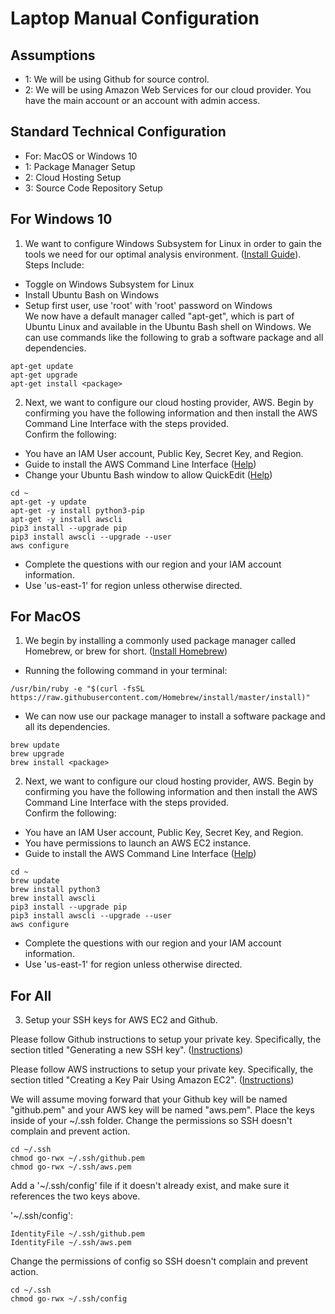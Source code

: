 # Laptop Manual Configuration

## Assumptions

  * 1: We will be using Github for source control.
  * 2: We will be using Amazon Web Services for our cloud provider.  You have the main account or an account with admin access.

## Standard Technical Configuration

  * For: MacOS or Windows 10
  * 1: Package Manager Setup
  * 2: Cloud Hosting Setup
  * 3: Source Code Repository Setup

## For Windows 10

1. We want to configure Windows Subsystem for Linux in order to gain the tools we need for our optimal analysis environment. ([Install Guide](https://msdn.microsoft.com/en-us/commandline/wsl/install_guide)).  
  Steps Include:  
  * Toggle on Windows Subsystem for Linux
  * Install Ubuntu Bash on Windows
  * Setup first user, use 'root' with 'root' password on Windows  
  We now have a default manager called "apt-get", which is part of Ubuntu Linux and available in the Ubuntu Bash shell on Windows.  We can use commands like the following to grab a software package and all dependencies.
  ```
  apt-get update
  apt-get upgrade
  apt-get install <package>
  ```

2. Next, we want to configure our cloud hosting provider, AWS.  Begin by confirming you have the following information and then install the AWS Command Line Interface with the steps provided.  
  Confirm the following:  
  * You have an IAM User account, Public Key, Secret Key, and Region.
  * Guide to install the AWS Command Line Interface ([Help](http://docs.aws.amazon.com/cli/latest/userguide/installing.html))
  * Change your Ubuntu Bash window to allow QuickEdit ([Help](https://stackoverflow.com/questions/38832230/copy-paste-in-bash-on-ubuntu-on-windows))
  ```
  cd ~
  apt-get -y update
  apt-get -y install python3-pip
  apt-get -y install awscli
  pip3 install --upgrade pip
  pip3 install awscli --upgrade --user
  aws configure
  ```
  * Complete the questions with our region and your IAM account information.
  * Use 'us-east-1' for region unless otherwise directed.

## For MacOS

1. We begin by installing a commonly used package manager called Homebrew, or brew for short. ([Install Homebrew](https://brew.sh/))
  * Running the following command in your terminal:
  ```
  /usr/bin/ruby -e "$(curl -fsSL https://raw.githubusercontent.com/Homebrew/install/master/install)"
  ```
  * We can now use our package manager to install a software package and all its dependencies.
  ```
  brew update
  brew upgrade
  brew install <package>
  ```

2. Next, we want to configure our cloud hosting provider, AWS.  Begin by confirming you have the following information and then install the AWS Command Line Interface with the steps provided.  
  Confirm the following:  
  * You have an IAM User account, Public Key, Secret Key, and Region.
  * You have permissions to launch an AWS EC2 instance.
  * Guide to install the AWS Command Line Interface ([Help](http://docs.aws.amazon.com/cli/latest/userguide/installing.html))
  ```
  cd ~
  brew update
  brew install python3
  brew install awscli
  pip3 install --upgrade pip
  pip3 install awscli --upgrade --user
  aws configure
  ```
  * Complete the questions with our region and your IAM account information.
  * Use 'us-east-1' for region unless otherwise directed.

## For All

3. Setup your SSH keys for AWS EC2 and Github.

  Please follow Github instructions to setup your private key. Specifically, the section titled "Generating a new SSH key". ([Instructions](https://help.github.com/articles/generating-a-new-ssh-key-and-adding-it-to-the-ssh-agent/))

  Please follow AWS instructions to setup your private key. Specifically, the section titled "Creating a Key Pair Using Amazon EC2".
  ([Instructions](https://docs.aws.amazon.com/AWSEC2/latest/UserGuide/ec2-key-pairs.html#having-ec2-create-your-key-pair))

  We will assume moving forward that your Github key will be named "github.pem" and your AWS key will be named "aws.pem".  Place the keys inside of your ~/.ssh folder.  Change the permissions so SSH doesn't complain and prevent action.
  ```
  cd ~/.ssh
  chmod go-rwx ~/.ssh/github.pem
  chmod go-rwx ~/.ssh/aws.pem
  ```

  Add a '~/.ssh/config' file if it doesn't already exist, and make sure it references the two keys above.

  '~/.ssh/config':
  ```
  IdentityFile ~/.ssh/github.pem
  IdentityFile ~/.ssh/aws.pem
  ```

  Change the permissions of config so SSH doesn't complain and prevent action.
  ```
  cd ~/.ssh
  chmod go-rwx ~/.ssh/config
  ```
